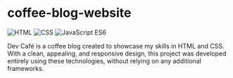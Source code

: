 # coffee-blog-website

<img src="https://img.shields.io/badge/HTML5-E34F26?style=flat&logo=html5&logoColor=white" alt="HTML">  
<img src="https://img.shields.io/badge/CSS3-1572B6?style=flat&logo=css3&logoColor=white" alt="CSS">  
<img src="https://img.shields.io/badge/JavaScript-ES6-brightgreen?style=flat&logo=javascript&logoColor=white" alt="JavaScript ES6">

Dev Café is a coffee blog created to showcase my skills in HTML and CSS. With a clean, appealing, and responsive design, this project was developed entirely using these technologies, without relying on any additional frameworks.
